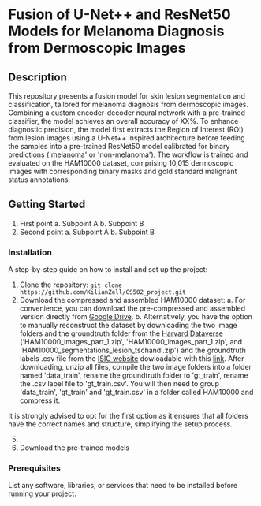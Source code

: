 # Fusion of U-Net++ and ResNet50 Models for Melanoma Diagnosis from Dermoscopic Images

## Description

This repository presents a fusion model for skin lesion segmentation and classification, tailored for melanoma diagnosis from dermoscopic images. Combining a custom encoder-decoder neural network with a pre-trained classifier, the model achieves an overall accuracy of XX%. To enhance diagnostic precision, the model first extracts the Region of Interest (ROI) from lesion images using a U-Net++ inspired architecture before feeding the samples into a pre-trained ResNet50 model calibrated for binary predictions ('melanoma' or 'non-melanoma'). The workflow is trained and evaluated on the HAM10000 dataset, comprising 10,015 dermoscopic images with corresponding binary masks and gold standard malignant status annotations.

## Getting Started

1. First point
   a. Subpoint A
   b. Subpoint B
2. Second point
   a. Subpoint A
   b. Subpoint B

### Installation
A step-by-step guide on how to install and set up the project:
1. Clone the repository: `git clone https://github.com/KilianZell/CS502_project.git`
2. Download the compressed and assembled HAM10000 dataset:
   a. For convenience, you can download the pre-compressed and assembled version directly from [Google Drive](https://drive.google.com/file/d/1suJWzU8Oc4yJJraoR6ARsDSo-HFOFNmy/view?usp=share_link).
   b. Alternatively, you have the option to manually reconstruct the dataset by downloading the two image folders and the groundtruth folder from the [Harvard Dataverse](https://dataverse.harvard.edu/dataset.xhtml?persistentId=doi:10.7910/DVN/DBW86T) ('HAM10000_images_part_1.zip', 'HAM10000_images_part_1.zip', and 'HAM10000_segmentations_lesion_tschandl.zip') and the groundtruth labels .csv file from the [ISIC website](https://challenge.isic-archive.com/data/#2018) dowloadable with this [link](https://isic-challenge-data.s3.amazonaws.com/2018/ISIC2018_Task3_Training_GroundTruth.zip). After downloading, unzip all files, compile the two image folders into a folder named 'data_train', rename the groundtruth folder to 'gt_train', rename the .csv label file to 'gt_train.csv'. You will then need to group 'data_train', 'gt_train' and 'gt_train.csv' in a folder called HAM10000 and compress it.

It is strongly advised to opt for the first option as it ensures that all folders have the correct names and structure, simplifying the setup process.


5. 
4. Download the pre-trained models


### Prerequisites

List any software, libraries, or services that need to be installed before running your project.

